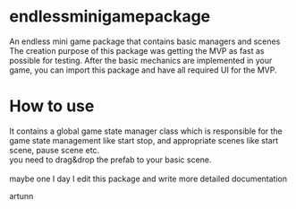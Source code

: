 # endlessminigamepackage
An endless mini game package that contains basic managers and scenes <br>
The creation purpose of this package was getting the MVP as fast as possible for testing. After the basic mechanics are implemented in your game, you can import this package and have all required UI for the MVP. <br>

# How to use
It contains a global game state manager class which is responsible for the game state management like start stop, and appropriate scenes like start scene, pause scene etc. <br>
you need to drag&drop the prefab to your basic scene. <br>
<br>
maybe one I day I edit this package and write more detailed documentation<br>

artunn

